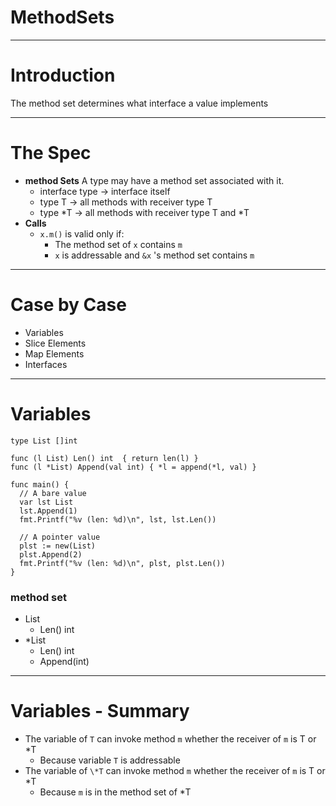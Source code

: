 # MethodSets

---

# Introduction
 <!-- .slide: transition="slide" -->
The method set determines what interface a value implements

---

# The Spec
+ **method Sets** A type may have a method set associated with it.
    - interface type -> interface itself
    - type T -> all methods with receiver type T
    - type \*T -> all methods with receiver type T and \*T
+ **Calls**
    - `x.m()` is valid only if:
       + The method set of `x` contains `m`
       + `x` is addressable and `&x` 's method set contains `m`

---

# Case by Case
+ Variables
+ Slice Elements
+ Map Elements
+ Interfaces

---

# Variables
```
type List []int

func (l List) Len() int  { return len(l) }
func (l *List) Append(val int) { *l = append(*l, val) }

func main() {
  // A bare value
  var lst List
  lst.Append(1)
  fmt.Printf("%v (len: %d)\n", lst, lst.Len())

  // A pointer value
  plst := new(List)
  plst.Append(2)
  fmt.Printf("%v (len: %d)\n", plst, plst.Len())
}
```
### method set
+ List
  - Len() int
+ \*List
  - Len() int
  - Append(int)

---

# Variables - Summary
+ The variable of `T` can invoke method `m` whether the receiver of `m` is T or \*T
  - Because variable `T` is addressable
+ The variable of `\*T` can invoke method `m` whether the receiver of `m` is T or \*T
  - Because `m` is in the method set of \*T
